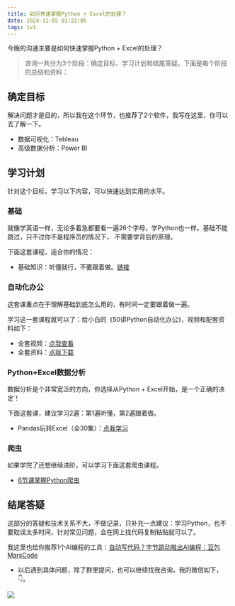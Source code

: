 ```yaml
---
title: 如何快速掌握Python + Excel的处理？
date: 2024-11-05 01:22:05
tags: 1v1
---
```


今晚的沟通主要是如何快速掌握Python + Excel的处理？

> 咨询一共分为3个阶段：确定目标、学习计划和结尾答疑。下面是每个阶段的总结和资料：

## 确定目标

解决问题才是目的，所以我在这个环节，也推荐了2个软件，我写在这里，你可以去了解一下。

- 数据可视化：Tebleau
- 高级数据分析：Power BI 

## 学习计划

针对这个目标，学习以下内容，可以快速达到实用的水平。

### 基础

就像学英语一样，无论多着急都要看一遍26个字母，学Python也一样。基础不能跳过，只不过你不是程序员的情况下， 不需要学背后的原理。

下面这套课程，适合你的情况：

- 基础知识：听懂就行，不要跟着做。[链接](https://www.bilibili.com/video/BV1MM4y1G76j/?spm_id_from=333.999.0.0)

### 自动化办公

这套课重点在于理解基础到底怎么用的，有时间一定要跟着做一遍。

学习这一套课程就可以了：给小白的《50讲Python自动化办公》，视频和配套资料如下：

- 全套视频：[点我查看](https://www.python-office.com/course/50-python-office.html)
- 全套资料：[点我下载](http://www.python4office.cn/python-course/50-python-office/)

### Python+Excel数据分析

数据分析是个非常宽泛的方向，你选择从Python + Excel开始，是一个正确的决定！

下面这套课，建议学习2遍：第1遍听懂，第2遍跟着做。

- Pandas玩转Excel（全30集）：[点我学习](https://www.bilibili.com/video/BV1hk4y1C73S/)

### 爬虫

如果学完了还想继续进阶，可以学习下面这套爬虫课程。

- [6节课掌握Python爬虫](https://www.bilibili.com/video/BV1Qa4y157RW/?spm_id_from=333.999.0.0)

## 结尾答疑

这部分的答疑和技术关系不大，不做记录，只补充一点建议：学习Python，也不要耽误太多时间，针对常见问题，会在网上找代码复制粘贴就可以了。

我这里也给你推荐1个AI编程的工具：[自动写代码？字节跳动推出AI编程：豆包MarsCode](https://mp.weixin.qq.com/s/otNnbhfaON9ckMH5KQZ8wg)

- 以后遇到具体问题，除了群里提问，也可以继续找我咨询，我的微信如下，👇。

![](https://www.python-office.com/assets/img/qr-code.b0c382a8.jpg)